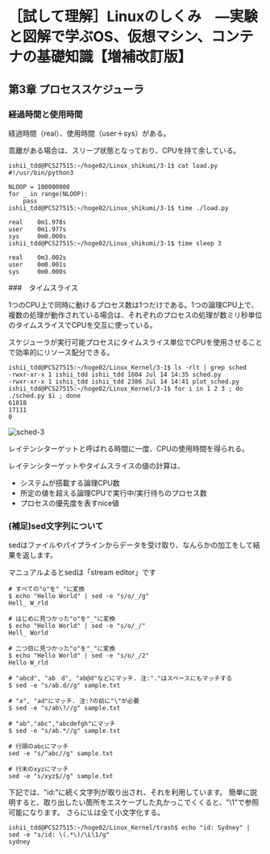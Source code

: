 
# ［試して理解］Linuxのしくみ　―実験と図解で学ぶOS、仮想マシン、コンテナの基礎知識【増補改訂版】

## 第3章 プロセススケジューラ

### 経過時間と使用時間

経過時間（real）、使用時間（user＋sys）がある。

乖離がある場合は、スリープ状態となっており、CPUを持て余している。

```
ishii_tdd@PCS27515:~/hoge02/Linux_shikumi/3-1$ cat load.py
#!/usr/bin/python3

NLOOP = 100000000
for _ in range(NLOOP):
    pass
ishii_tdd@PCS27515:~/hoge02/Linux_shikumi/3-1$ time ./load.py

real    0m1.978s
user    0m1.977s
sys     0m0.000s
ishii_tdd@PCS27515:~/hoge02/Linux_shikumi/3-1$ time sleep 3

real    0m3.002s
user    0m0.001s
sys     0m0.000s
```

###　タイムスライス

1つのCPU上で同時に動けるプロセス数は1つだけである。1つの論理CPU上で、複数の処理が動作されている場合は、それぞれのプロセスの処理が数ミリ秒単位のタイムスライスでCPUを交互に使っている。

スケジューラが実行可能プロセスにタイムスライス単位でCPUを使用させることで効率的にリソース配分できる。

```
ishii_tdd@PCS27515:~/hoge02/Linux_Kernel/3-1$ ls -rlt | grep sched
-rwxr-xr-x 1 ishii_tdd ishii_tdd 1604 Jul 14 14:35 sched.py
-rwxr-xr-x 1 ishii_tdd ishii_tdd 2386 Jul 14 14:41 plot_sched.py
ishii_tdd@PCS27515:~/hoge02/Linux_Kernel/3-1$ for i in 1 2 3 ; do ./sched.py $i ; done
61818
17111
0
```

![sched-3](https://github.com/141Tom/memo/assets/135770970/0f9288ee-f6de-4b7f-9006-a862f6d6cd5e)


レイテンシターゲットと呼ばれる時間に一度、CPUの使用時間を得られる。

レイテンシターゲットやタイムスライスの値の計算は、
- システムが搭載する論理CPU数
- 所定の値を超える論理CPUで実行中/実行待ちのプロセス数
- プロセスの優先度を表すnice値

### (補足)sed文字列について

sedはファイルやパイプラインからデータを受け取り、なんらかの加工をして結果を返します。

マニュアルよるとsedは「stream editor」です

```
# すべての"o"を"_"に変換
$ echo "Hello World" | sed -e "s/o/_/g"
Hell_ W_rld
 
# はじめに見つかった"o"を"_"に変換
$ echo "Hello World" | sed -e "s/o/_/"
Hell_ World
 
# 二つ目に見つかった"o"を"_"に変換
$ echo "Hello World" | sed -e "s/o/_/2"
Hello W_rld
```
```
# "abcd", "ab　d", "ab@d"などにマッチ. 注:"."はスペースにもマッチする
$ sed -e "s/ab.d//g" sample.txt
 
# "a", "ad"にマッチ. 注:?の前に"\"が必要
$ sed -e "s/ab\?//g" sample.txt
 
# "ab","abc","abcdefgh"にマッチ
$ sed -e "s/ab.*//g" sample.txt
 
# 行頭のabcにマッチ
sed -e "s/^abc//g" sample.txt
 
# 行末のxyzにマッチ
sed -e "s/xyz$//g" sample.txt
```


下記では、"id:"に続く文字列が取り出され、それを利用しています。
簡単に説明すると、取り出したい箇所をエスケープした丸かっこでくくると、"\1"で参照可能になります。
さらに\Lは全て小文字化する。

```
ishii_tdd@PCS27515:~/hoge02/Linux_Kernel/trash$ echo "id: Sydney" | sed -e "s/id: \(.*\)/\L\1/g"
sydney
```
